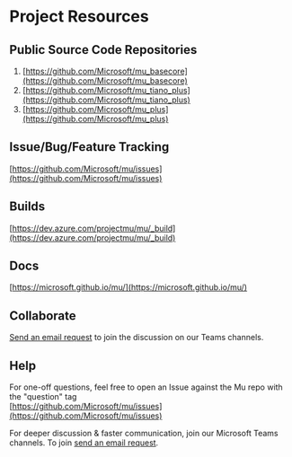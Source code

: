 # Project Resources

## Public Source Code Repositories

1. [https://github.com/Microsoft/mu_basecore](https://github.com/Microsoft/mu_basecore)
1. [https://github.com/Microsoft/mu_tiano_plus](https://github.com/Microsoft/mu_tiano_plus)
1. [https://github.com/Microsoft/mu_plus](https://github.com/Microsoft/mu_plus)

## Issue/Bug/Feature Tracking

[https://github.com/Microsoft/mu/issues](https://github.com/Microsoft/mu/issues)

## Builds

[https://dev.azure.com/projectmu/mu/_build](https://dev.azure.com/projectmu/mu/_build)

## Docs

[https://microsoft.github.io/mu/](https://microsoft.github.io/mu/)

## Collaborate

[Send an email request](mailto:join-projectmu@microsoft.com?subject=Request%20to%20join%20ProjectMu&body=Please%20invite%20me%20to%20the%20Project%20Mu%20collaboration%20portal) to join the discussion on our Teams channels.

## Help

For one-off questions, feel free to open an Issue against the Mu repo with the "question" tag  
[https://github.com/Microsoft/mu/issues](https://github.com/Microsoft/mu/issues)

For deeper discussion & faster communication, join our Microsoft Teams channels.  To join [send an email request](mailto:join-projectmu@microsoft.com?subject=Request%20to%20join%20ProjectMu&body=Please%20invite%20me%20to%20the%20Project%20Mu%20collaboration%20portal).

